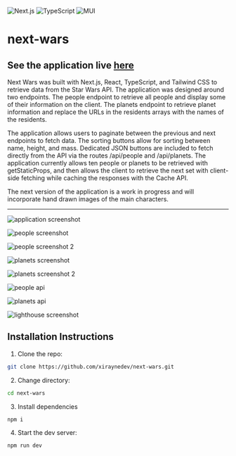 ![Next.js](https://img.shields.io/badge/Next.js-13.0.0-lightgrey)
![TypeScript](https://img.shields.io/badge/TypeScript-4.8.3-blue)
![MUI](https://img.shields.io/badge/MUI-5.10.6-blue)

# next-wars

## See the application live [here](https://next-wars.vercel.app/)

Next Wars was built with Next.js, React, TypeScript, and Tailwind CSS to retrieve data from the Star Wars API. The application was designed around two endpoints. The people endpoint to retrieve all people and display some of their information on the client. The planets endpoint to retrieve planet information and replace the URLs in the residents arrays with the names of the residents.

The application allows users to paginate between the previous and next endpoints to fetch data. The sorting buttons allow for sorting between name, height, and mass. Dedicated JSON buttons are included to fetch directly from the API via the routes /api/people and /api/planets. The application currently allows ten people or planets to be retrieved with getStaticProps, and then allows the client to retrieve the next set with client-side fetching while caching the responses with the Cache API.

The next version of the application is a work in progress and will incorporate hand drawn images of the main characters.

---

![application screenshot](assets/images/application-screenshots/application-screenshot.webp)

![people screenshot](assets/images/application-screenshots/people-screenshot.webp)

![people screenshot 2](assets/images/application-screenshots/people-screenshot-2.webp)

![planets screenshot](assets/images/application-screenshots/planets-screenshot.webp)

![planets screenshot 2](assets/images/application-screenshots/planets-screenshot-2.webp)

![people api](assets/images/application-screenshots/people-api.webp)

![planets api](assets/images/application-screenshots/planets-api.webp)

![lighthouse screenshot](assets/images/application-screenshots/lighthouse.webp)

## Installation Instructions

1. Clone the repo:

```sh
git clone https://github.com/xiraynedev/next-wars.git
```

2. Change directory:

```sh
cd next-wars
```

3. Install dependencies

```sh
npm i
```

4. Start the dev server:

```sh
npm run dev
```
